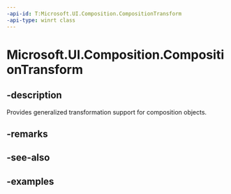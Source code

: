 ```yaml
---
-api-id: T:Microsoft.UI.Composition.CompositionTransform
-api-type: winrt class
---
```


<!-- Class syntax.
public class CompositionTransform : CompositionObject, CompositionObject
-->

# Microsoft.UI.Composition.CompositionTransform

## -description

Provides generalized transformation support for composition objects.

## -remarks

## -see-also

## -examples

